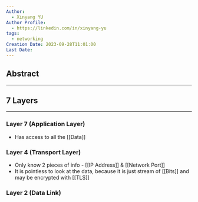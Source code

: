 ```yaml
---
Author:
  - Xinyang YU
Author Profile:
  - https://linkedin.com/in/xinyang-yu
tags:
  - networking
Creation Date: 2023-09-28T11:01:00
Last Date:
---
```

## Abstract
---


## 7 Layers
---
### Layer 7 (Application Layer)
- Has access to all the [[Data]]
### Layer 4 (Transport Layer)
- Only know 2 pieces of info - [[IP Address]] & [[Network Port]]
- It is pointless to look at the data, because it is just stream of [[Bits]] and may be encrypted with [[TLS]]
### Layer 2 (Data Link)